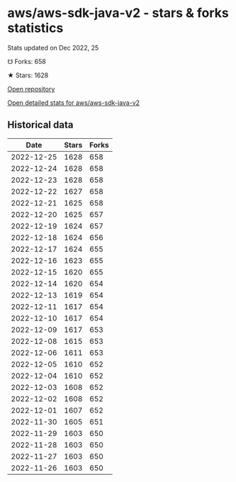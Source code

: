 # aws/aws-sdk-java-v2 - stars & forks statistics

Stats updated on Dec 2022, 25

☋ Forks: 658

★ Stars: 1628

[Open repository](https://github.com/aws/aws-sdk-java-v2)

[Open detailed stats for aws/aws-sdk-java-v2](https://reviewgithub.com/rep/aws/aws-sdk-java-v2)

## Historical data
| Date | Stars | Forks |
|------|-------|-------|
| 2022-12-25 | 1628 | 658 | 
| 2022-12-24 | 1628 | 658 | 
| 2022-12-23 | 1628 | 658 | 
| 2022-12-22 | 1627 | 658 | 
| 2022-12-21 | 1625 | 658 | 
| 2022-12-20 | 1625 | 657 | 
| 2022-12-19 | 1624 | 657 | 
| 2022-12-18 | 1624 | 656 | 
| 2022-12-17 | 1624 | 655 | 
| 2022-12-16 | 1623 | 655 | 
| 2022-12-15 | 1620 | 655 | 
| 2022-12-14 | 1620 | 654 | 
| 2022-12-13 | 1619 | 654 | 
| 2022-12-11 | 1617 | 654 | 
| 2022-12-10 | 1617 | 654 | 
| 2022-12-09 | 1617 | 653 | 
| 2022-12-08 | 1615 | 653 | 
| 2022-12-06 | 1611 | 653 | 
| 2022-12-05 | 1610 | 652 | 
| 2022-12-04 | 1610 | 652 | 
| 2022-12-03 | 1608 | 652 | 
| 2022-12-02 | 1608 | 652 | 
| 2022-12-01 | 1607 | 652 | 
| 2022-11-30 | 1605 | 651 | 
| 2022-11-29 | 1603 | 650 | 
| 2022-11-28 | 1603 | 650 | 
| 2022-11-27 | 1603 | 650 | 
| 2022-11-26 | 1603 | 650 | 

